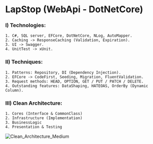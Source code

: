 # LapStop (WebApi - DotNetCore)
### I) Technologies:
```
1. C#, SQL server, EFCore, DotNetCore, NLog, AutoMapper.
2. Caching -> ResponseCaching (Validation, Expiration).
3. UI -> Swagger.
4. UnitTest -> xUnit.
```
### II) Techniques:
```
1. Patterns: Repository, DI (Dependency Injection).
2. EFCore -> CodeFirst, Seeding, Migration, FluentValidation.
3. Request methods: HEAD, OPTION, GET / PUT / PATCH / DELETE.
4. Outstanding features: DataShaping, HATEOAS, OrderBy (Dynamic Column). 
```
### III) Clean Architecture:
```
1. Cores (Interface & CommonClass)
2. Infrastructure (Implementation)
3. BusinessLogic
4. Presentation & Testing
```

![Clean_Architecture_Medium](https://github.com/LyQuocCuong/LapStop/assets/12446917/5cee551d-e358-49ec-ad2c-fbd35b91697e)
